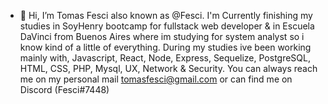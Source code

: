 - 👋 Hi, I’m Tomas Fesci also known as @Fesci. I'm Currently finishing my studies in SoyHenry bootcamp for fullstack web developer & in Escuela DaVinci from Buenos Aires where im studying for system analyst so i know kind of a little of everything.
During my studies ive been working mainly with, Javascript, React, Node, Express, Sequelize, PostgreSQL, HTML, CSS, PHP, Mysql, UX, Network & Security.
You can always reach me on my personal mail tomasfesci@gmail.com or can find me on Discord (Fesci#7448)
